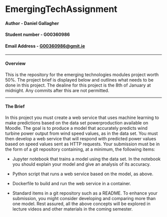 # EmergingTechAssignment
#### Author - Daniel Gallagher 
#### Student number - G00360986
#### Email Address - G00360986@gmit.ie
***
#### Overview
This is the repository for the emerging technologies modules project worth 50%. The project brief is displayed below and outlines what needs to be done in this project. The dealine for this project is the 8th of January at midnight. Any commits after this are not permitted.
***
#### The Brief
In this project you must create a web service that uses machine learning to make predictions based on the data set powerproduction available on Moodle. The goal is to
produce a model that accurately predicts wind turbine power output from wind speed
values, as in the data set. You must then develop a web service that will respond with
predicted power values based on speed values sent as HTTP requests. Your submission
must be in the form of a git repository containing, at a minimum, the following items:
- Jupyter notebook that trains a model using the data set. In the notebook you should explain your model and give an analysis of its accuracy.

- Python script that runs a web service based on the model, as above.

- Dockerfile to build and run the web service in a container.

- Standard items in a git repository such as a README. To enhance your submission, you might consider developing and comparing more than one model. Rest assured, all the above concepts will be explored in lecture videos and other materials in the coming semester.
